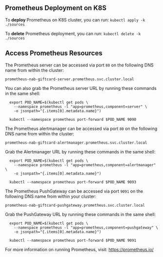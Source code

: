 ## Prometheus Deployment on K8S

To **deploy** Prometheus on K8S cluster, you can run: `kubectl apply -k ./sources`

To **delete** Prometheus deployment, you can run: `kubectl delete -k ./sources`

## Access Prometheus Resources

The Prometheus server can be accessed via port `80` on the following DNS name from within the cluster:
```
prometheus-nab-giftcard-server.prometheus.svc.cluster.local
```

You can also grab the Prometheus server URL by running these commands in the same shell:
```
  export POD_NAME=$(kubectl get pods \
    --namespace prometheus -l "app=prometheus,component=server" \
    -o jsonpath="{.items[0].metadata.name}")

  kubectl --namespace prometheus port-forward $POD_NAME 9090

```

The Prometheus alertmanager can be accessed via port `80` on the following DNS name from within the cluster:
```
prometheus-nab-giftcard-alertmanager.prometheus.svc.cluster.local
```


Grab the Alertmanager URL by running these commands in the same shell:
```
  export POD_NAME=$(kubectl get pods \
    --namespace prometheus -l "app=prometheus,component=alertmanager" \
    -o jsonpath="{.items[0].metadata.name}")

  kubectl --namespace prometheus port-forward $POD_NAME 9093
```


The Prometheus PushGateway can be accessed via port `9091` on the following DNS name from within your cluster:
```
prometheus-nab-giftcard-pushgateway.prometheus.svc.cluster.local
```

Grab the PushGateway URL by running these commands in the same shell:
```
  export POD_NAME=$(kubectl get pods \
    --namespace prometheus -l "app=prometheus,component=pushgateway" \
    -o jsonpath="{.items[0].metadata.name}")
    
  kubectl --namespace prometheus port-forward $POD_NAME 9091
```

For more information on running Prometheus, visit: https://prometheus.io/